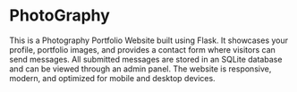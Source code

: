 # PhotoGraphy
This is a Photography Portfolio Website built using Flask. It showcases your profile, portfolio images, and provides a contact form where visitors can send messages. All submitted messages are stored in an SQLite database and can be viewed through an admin panel. The website is responsive, modern, and optimized for mobile and desktop devices.
